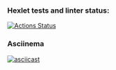 ### Hexlet tests and linter status:
[![Actions Status](https://github.com/foxy-chay/python-project-lvl2/workflows/hexlet-check/badge.svg)](https://github.com/foxy-chay/python-project-lvl2/actions)

### Asciinema

[![asciicast](https://asciinema.org/a/wW455f73KFxoF2OvwmYZZtwg4.svg)](https://asciinema.org/a/wW455f73KFxoF2OvwmYZZtwg4)

